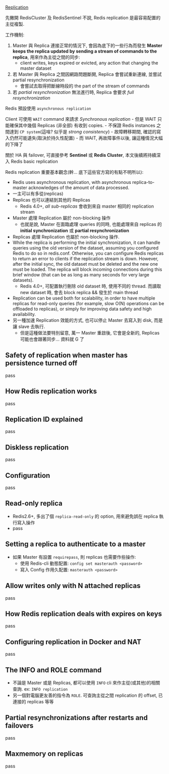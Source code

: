 [Replication](https://redis.io/topics/replication)

先撇開 RedisCluster 及 RedisSentinel 不說, Redis replication 是最容易配置的主從複製.

工作機制:

1. Master 與 Replica 連接正常的情況下, 會因為底下的一些行為而發生 **Master keeps the replica updated by sending a stream of commands to the replica**, 用來作為主從之間的同步:
    - client writes, keys expired or evicted, any action that changing the master dataset
2. 若 Master 與 Replica 之間因網路問題斷開, Replica 會嘗試重新連線, 並嘗試 partial resynchronization
    - 會嘗試去取得把斷線時段的 the part of the stream of commands 
3. 若 *partial resynchronization* 無法進行時, Replica 會要求 *full resynchronization*

Redis 預設使用 `asynchronous replication`

Client 可使用 `WAIT` command 來請求 *Synchronous replication*
    - 但是 WAIT 只能確保其中幾個 Replicas (非全部) 有收到 copies.
    - 不保證 Redis instances 之間達到 `CP system`(這啥? 似乎是 *strong consistency*)
    - 故障轉移期間, 確認的寫入仍然可能遺失(取決於持久性配置)
        - 而 WAIT, 再故障事件以後, 讓這種情況大幅的下降了

關於 HA 與 failover, 可直接參考 **Sentinel** 或 **Redis Cluster**, 本文後續將持續深入 Redis basic replication

Redis replication 重要基本觀念(幹... 底下這些官方寫的有點不明所以):

- Redis uses asynchronous replication, with asynchronous replica-to-master acknowledges of the amount of data processed.
- 一主可以有多從(replicas)
- Replicas 也可以連結到其他的 Replicas 
    - Redis 4.0+, *all sub-replicas* 會收到來自 master 相同的 replication stream
- Master 處理 Replication 屬於 non-blocking 操作
    - 也就是說, Master 在面臨處理 queries 的同時, 也能處理來自 replicas 的 **initial synchronization** 或 **partial resynchronization**
- Replicas 處理 Replication 也屬於 non-blocking 操作.
- While the replica is performing the initial synchronization, it can handle queries using the old version of the dataset, assuming you configured Redis to do so in redis.conf. Otherwise, you can configure Redis replicas to return an error to clients if the replication stream is down. However, after the initial sync, the old dataset must be deleted and the new one must be loaded. The replica will block incoming connections during this brief window (that can be as long as many seconds for very large datasets).
    - Redis 4.0+, 可配置執行刪除 old dataset 時, 使用不同的 thread. 而讀取 new dataset 時, 會去 block replica && 發生於 main thread
- Replication can be used both for scalability, in order to have multiple replicas for read-only queries (for example, slow O(N) operations can be offloaded to replicas), or simply for improving data safety and high availability.
- 另一種加速 Replication 效能的方式, 也可以停止 Master 去寫入到 disk, 而是讓 slave 去執行.
    - 但是這種做法要特別留意, 萬一 Master 重啟後, 它會是全新的, Replicas 可能也會跟著同步... 資料就 G 了


## Safety of replication when master has persistence turned off

pass


## How Redis replication works

pass


## Replication ID explained

pass


## Diskless replication

pass


## Configuration

pass


## Read-only replica

- Redis2.6+, 多出了個 `replica-read-only` 的 option, 用來避免誤在 replica 執行寫入操作
- pass


## Setting a replica to authenticate to a master

- 如果 Master 有設置 `requirepass`, 則 replicas 也需要作些操作:
    - 使用 Redis-cli 動態配置: `config set masterauth <password>`
    - 寫入 Config 作用久配置: `masterauth <password>`


## Allow writes only with N attached replicas

pass


## How Redis replication deals with expires on keys

pass


## Configuring replication in Docker and NAT

pass


## The INFO and ROLE command

- 不論是 Master 或是 Replicas, 都可以使用 `INFO` cli 來作主從(或其他)的相關查詢. ex: `INFO replication`
- 另一個對電腦更友善的指令為 `ROLE`. 可查詢主從之間 replication 的 offset, 已連接的 replicas 等等


## Partial resynchronizations after restarts and failovers

pass


## Maxmemory on replicas

pass